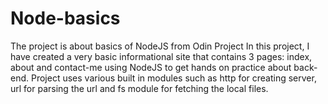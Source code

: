 # Node-basics
The project is about basics of NodeJS from Odin Project
In this project, I have created a very basic informational site that contains 3 pages: index, about and contact-me using NodeJS to get hands on practice about back-end.
Project uses various built in modules such as http for creating server, url for parsing the url and fs module for fetching the local files.
